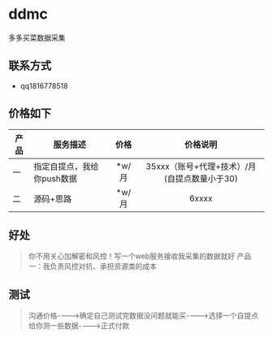 # ddmc
多多买菜数据采集

## 联系方式
- qq1816778518

## 价格如下

| 产品 | 服务描述                      | 价格           | 价格说明           |
| -----| ------------------------- |:-------------:|:-------------:| 
| 一 | 指定自提点，我给你push数据 | *w/月 | 35xxx（账号+代理+技术）/月(自提点数量小于30)|
| 二 | 源码+思路  | *w/月 | 6xxxx|


## 好处
> 你不用关心加解密和风控！写一个web服务接收我采集的数据就好
> 产品一：我负责风控对抗、承担资源类的成本

## 测试
>沟通价格---->确定自己测试完数据没问题就能买---->选择一个自提点给你测一些数据---->正式付款
